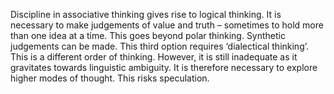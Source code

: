 Discipline in associative thinking gives rise to logical thinking. It is necessary to make judgements of value and truth – sometimes to hold more than one idea at a time. This goes beyond polar thinking. Synthetic judgements can be made. This third option requires ‘dialectical thinking’.  This is a different order of thinking. However, it is still inadequate as it gravitates towards linguistic ambiguity. It is therefore necessary to explore higher modes of thought. This risks speculation.